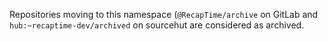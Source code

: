 Repositories moving to this namespace (`@RecapTime/archive` on GitLab and `hub:~recaptime-dev/archived` on sourcehut are considered as archived.
